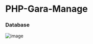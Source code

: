 # PHP-Gara-Manage
### Database
![image](https://user-images.githubusercontent.com/91186202/176503790-a29aef1e-06f2-4879-9788-ed7ea733c512.png)
